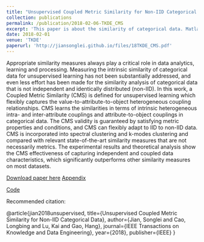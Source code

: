 ```yaml
---
title: "Unsupervised Coupled Metric Similarity for Non-IID Categorical Data"
collection: publications
permalink: /publication/2018-02-06-TKDE_CMS
excerpt: 'This paper is about the similarity of categorical data. Matlab code is available.'
date: 2018-02-01
venue: 'TKDE'
paperurl: 'http://jiansonglei.github.io/files/18TKDE_CMS.pdf'
---
```


Appropriate similarity measures always play a critical role in data analytics, learning and processing. Measuring the intrinsic
similarity of categorical data for unsupervised learning has not been substantially addressed, and even less effort has been made for
the similarity analysis of categorical data that is not independent and identically distributed (non-IID). In this work, a Coupled Metric
Similarity (CMS) is defined for unsupervised learning which flexibly captures the value-to-attribute-to-object heterogeneous coupling
relationships. CMS learns the similarities in terms of intrinsic heterogeneous intra- and inter-attribute couplings and attribute-to-object
couplings in categorical data. The CMS validity is guaranteed by satisfying metric properties and conditions, and CMS can flexibly
adapt to IID to non-IID data. CMS is incorporated into spectral clustering and k-modes clustering and compared with relevant
state-of-the-art similarity measures that are not necessarily metrics. The experimental results and theoretical analysis show the CMS
effectiveness of capturing independent and coupled data characteristics, which significantly outperforms other similarity measures on
most datasets.

[Download paper here](http://jiansonglei.github.io/files/18TKDE_CMS.pdf) 
[Appendix](http://jiansonglei.github.io/files/18CMS_APPENDIX.pdf)

[Code](https://github.com/jiansonglei/CMS)

Recommended citation:

@article{jian2018unsupervised,
  title={Unsupervised Coupled Metric Similarity for Non-IID Categorical Data},
  author={Jian, Songlei and Cao, Longbing and Lu, Kai and Gao, Hang},
  journal={IEEE Transactions on Knowledge and Data Engineering},
  year={2018},
  publisher={IEEE}
}